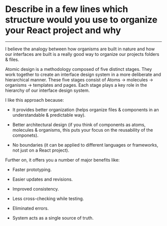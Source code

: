 # Describe in a few lines which structure would you use to organize your React project and why

---

I believe the analogy between how organisms are built in nature and how our interfaces are built is a really good way to organize our projects folders & files.

Atomic design is a methodology composed of five distinct stages. They work together to create an interface design system in a more deliberate and hierarchical manner. These five stages consist of Atoms -> molecules -> organisms -> templates and pages. Each stage plays a key role in the hierarchy of our interface design system.

I like this approach because:

- It provides better organization (helps organize files & components in an understandable & predictable way).

- Better architectural design (if you think of components as atoms, molecules & organisms, this puts your focus on the reusability of the componets).

- No boundaries (it can be applied to different languages or frameworks, not just on a React project).

Further on, it offers you a number of major benefits like:

- Faster prototyping.

- Easier updates and revisions.

- Improved consistency.

- Less cross-checking while testing.

- Eliminated errors.

- System acts as a single source of truth.
